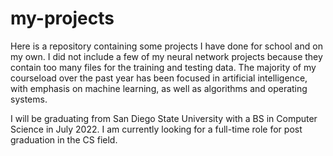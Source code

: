 # my-projects
Here is a repository containing some projects I have done for school and on my own.
I did not include a few of my neural network projects because they contain too many files for the training and testing data.
The majority of my courseload over the past year has been focused in artificial intelligence, with emphasis on machine learning, as well as algorithms and operating systems.  

I will be graduating from San Diego State University with a BS in Computer Science in July 2022.  I am currently looking for a full-time role for post graduation in the CS field.
